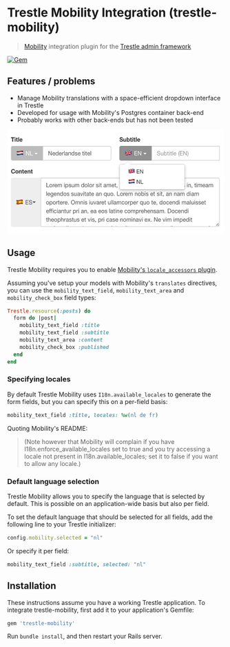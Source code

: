 # Trestle Mobility Integration (trestle-mobility)

> [Mobility](https://github.com/shioyama/mobility) integration plugin for the [Trestle admin framework](https://trestle.io)

[![Gem](https://img.shields.io/gem/v/trestle-mobility.svg)](https://rubygems.org/gems/trestle-mobility)

## Features / problems

- Manage Mobility translations with a space-efficient dropdown interface in Trestle
- Developed for usage with Mobility's Postgres container back-end
- Probably works with other back-ends but has not been tested

<img src="/screenshot.png?raw=true" width="529" height="242" alt="Trestle Mobility screenshot" />

## Usage

Trestle Mobility requires you to enable [Mobility's `locale_accessors` plugin](https://github.com/shioyama/mobility#getset).

Assuming you've setup your models with Mobility's `translates` directives, you can use the `mobility_text_field`, `mobility_text_area` and `mobility_check_box` field types:

```ruby
Trestle.resource(:posts) do
  form do |post|
    mobility_text_field :title
    mobility_text_field :subtitle
    mobility_text_area :content
    mobility_check_box :published
  end
end
```

### Specifying locales

By default Trestle Mobility uses `I18n.available_locales` to generate the form fields, but you can specify this on a per-field basis:

```ruby
mobility_text_field :title, locales: %w(nl de fr)
```

Quoting Mobility's README:

> (Note however that Mobility will complain if you have I18n.enforce_available_locales set to true and you try accessing a locale not present in I18n.available_locales; set it to false if you want to allow any locale.)

### Default language selection

Trestle Mobility allows you to specify the language that is selected by default. This is possible on an application-wide basis but also per field.

To set the default language that should be selected for all fields, add the following line to your Trestle initializer:

```ruby
config.mobility.selected = "nl"
```

Or specify it per field:

```ruby
mobility_text_field :subtitle, selected: "nl"
```

## Installation

These instructions assume you have a working Trestle application. To integrate trestle-mobility, first add it to your application's Gemfile:

```ruby
gem 'trestle-mobility'
```

Run `bundle install`, and then restart your Rails server.
